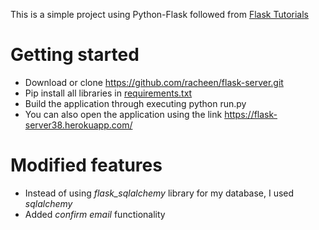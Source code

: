 This is a simple project using Python-Flask followed from [Flask Tutorials](https://www.youtube.com/playlist?list=PL-osiE80TeTs4UjLw5MM6OjgkjFeUxCYH)

# Getting started
  * Download or clone <https://github.com/racheen/flask-server.git>
  * Pip install all libraries in [requirements.txt](https://github.com/racheen/flask-server/blob/master/requirements.txt)
  * Build the application through executing python run.py
  * You can also open the application using the link <https://flask-server38.herokuapp.com/>

# Modified features
  * Instead of using _flask_sqlalchemy_ library for my database, I used *_sqlalchemy_*
  * Added _confirm email_ functionality
